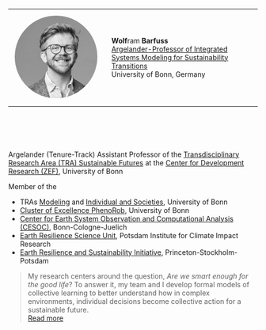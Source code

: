 <div style="height: 0px;"></div> <!-- 20px of vertical space -->

<table style="width:100%">
    <tr>
        </td>
            <td align="left" style="padding:2.5%;width:40%">
            <img style="width:95%;max-width:300px;object-fit: cover; border-radius: 50%;" alt="profile photo" " src="../static/assets/img/wolf.jpg">
        </td>
        <td>
            <strong>Wolf</strong>ram <strong>Barfuss</strong><br> 
            <a href="https://barfusslab.github.io">Argelander-Professor of Integrated Systems Modeling for Sustainability Transitions</a><br>
            University of Bonn, Germany<br>
            <small>
            <!-- <a href="https://wbarfuss.github.io"><i class="bi bi-link-45deg"></i></a>  -->
            <a href="mailto:wbarfuss@uni-bonn.de"><i class="bi bi-envelope-fill"></i></a> 
            <a href="https://scholar.google.com/citations?hl=en&user=ZAqFy78AAAAJ"><i class="bi bi-book-fill"></i></a>
            <i class="fa-brands fa-google-scholar"></i> 
            <a href="https://github.com/wbarfuss"><i class="bi bi-github"></i></a> 
            <a href="https://www.linkedin.com/in/wolfram-barfuss/"><i class="bi bi-linkedin"></i></a> 
            <a href="https://twitter.com/WolframBarfuss"><i class="bi bi-twitter"></i></a> 
            </small>
    </tr>
</table>
    
<div style="height: 60px;"></div> <!-- 20px of vertical space -->






<!-- [Institute for Food and Resource Economics](https://www.ilr1.uni-bonn.de/en), Uni Bonn -->


Argelander (Tenure-Track) Assistant Professor of the [Transdisciplinary Research Area (TRA) Sustainable Futures](https://www.uni-bonn.de/en/research-and-teaching/research-profile/transdisciplinary-research-areas/tra-6-sustainable-futures/tra-sustainable-futures?set_language=en) at 
the [Center for Development Research (ZEF)](https://www.zef.de/about-zef/divisions-groups/model/outline.html), University of Bonn

Member of the 
* TRAs [Modeling](https://www.uni-bonn.de/en/research-and-teaching/research-profile/transdisciplinary-research-areas/tra-1-modelling/home/) and [Individual and Societies](), University of Bonn
* [Cluster of Excellence PhenoRob](https://www.phenorob.de), University of Bonn
* [Center for Earth System Observation and Computational Analysis (CESOC)](https://cesoc.net), Bonn-Cologne-Juelich
* [Earth Resilience Science Unit](https://www.pik-potsdam.de/en/institute/futurelabs/earthresilience), Potsdam Institute for Climate Impact Research
* [Earth Resilience and Sustainability Initiative](http://earthresiliencesustainability.org/), Princeton-Stockholm-Potsdam


> My research centers around the question, *Are we smart enough for the good life*? To answer it, my team and I develop formal models of collective learning to better understand how in complex environments, individual decisions become collective action for a sustainable future. <br>[Read more](https://barfusslab.github.io/mission.html) 
<blockquote>
</blockquote>


<div style="height: 100px;"></div> <!-- 20px of vertical space -->

<div style="height: 100px;"></div> <!-- 20px of vertical space -->

